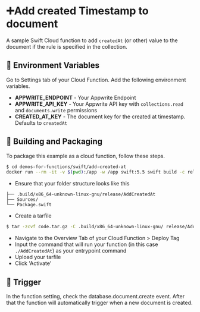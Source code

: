 # ➕Add created Timestamp to document

A sample Swift Cloud function to add `createdAt` (or other) value to the document if the rule is specified in the collection.

## 📝 Environment Variables
Go to Settings tab of your Cloud Function. Add the following environment variables.

* **APPWRITE_ENDPOINT** - Your Appwrite Endpoint
* **APPWRITE_API_KEY** - Your Appwrite API key with `collections.read` and `documents.write` permissions
* **CREATED_AT_KEY** - The document key for the created at timestamp. Defaults to `createdAt`

## 🚀 Building and Packaging
To package this example as a cloud function, follow these steps.

```bash
$ cd demos-for-functions/swift/add-created-at
docker run --rm -it -v $(pwd):/app -w /app swift:5.5 swift build -c release
```

* Ensure that your folder structure looks like this
```
├── .build/x86_64-unknown-linux-gnu/release/AddCreatedAt
├── Sources/
└── Package.swift
```

* Create a tarfile

```bash
$ tar -zcvf code.tar.gz -C .build/x86_64-unknown-linux-gnu/ release/AddCreatedAt
```

* Navigate to the Overview Tab of your Cloud Function > Deploy Tag
* Input the command that will run your function (in this case `./AddCreatedAt`) as your entrypoint command
* Upload your tarfile
* Click 'Activate'

## 🎯 Trigger
In the function setting, check the database.document.create event. After that the function will automatically trigger when a new document is created.
